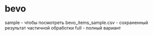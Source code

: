 # bevo

sample - чтобы посмотреть
bevo_items_sample.csv - сохраненный результат частичной обработки
full - полный вариант
